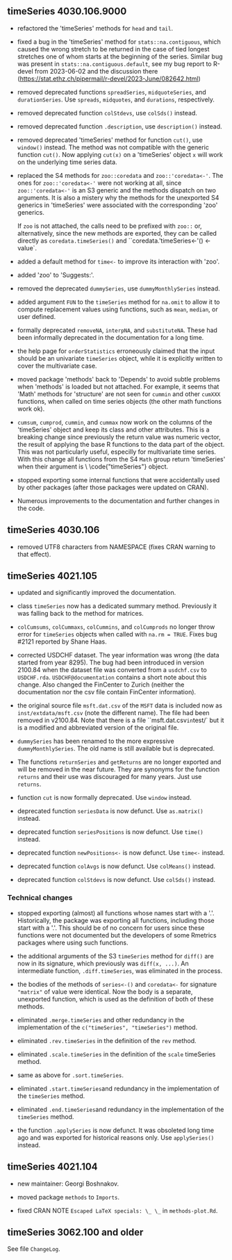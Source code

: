 ## timeSeries 4030.106.9000

- refactored the 'timeSeries' methods for `head` and `tail`.

- fixed a bug in the 'timeSeries' method for `stats::na.contiguous`, which
  caused the wrong stretch to be returned in the case of tied longest stretches
  one of whom starts at the beginning of the series. Similar bug was present in
  `stats::na.contiguous.default`, see my bug report to R-devel from 2023-06-02
  and the discussion there
  (https://stat.ethz.ch/pipermail/r-devel/2023-June/082642.html)

- removed deprecated functions `spreadSeries`, `midquoteSeries`, and
  `durationSeries`.  Use `spreads`, `midquotes`, and `durations`, respectively.

- removed deprecated function `colStdevs`, use `colSds()` instead.

- removed deprecated function `.description`, use `description()` instead.

- removed deprecated 'timeSeries' method for function `cut()`, use `window()`
  instead. The method was not compatible with the generic function `cut()`. Now
  applying `cut(x)` on a 'timeSeries' object `x` will work on the underlying
  time series data.

- replaced the S4 methods for `zoo::coredata` and `zoo::'coredata<-'`. The ones
  for `zoo::'coredata<-'` were not working at all, since `zoo::'coredata<-'` is
  an S3 generic and the methods dispatch on two arguments. It is also a mistery
  why the methods for the unexported S4 generics in 'timeSeries' were associated
  with the corresponding 'zoo' generics.

  If `zoo` is not attached, the calls need to be prefixed with `zoo::` or,
  alternatively, since the new methods are exported, they can be called directly
  as `coredata.timeSeries()` and ``coredata.'timeSeries<-'() <- value`.

- added a default method for `time<-` to improve its interaction with 'zoo'.

- added 'zoo' to 'Suggests:'.

- removed the deprecated `dummySeries`, use `dummyMonthlySeries` instead.

- added argument `FUN` to the `timeSeries` method for `na.omit` to allow it to
  compute replacement values using functions, such as `mean`, `median`, or user
  defined.

- formally deprecated `removeNA`, `interpNA`, and `substituteNA`. These had been
  informally deprecated in the documentation for a long time.

- the help page for `orderStatistics` erroneously claimed that the input should
  be an univariate `timeSeries` object, while it is explicitly written to cover
  the multivariate case.

- moved package 'methods' back to 'Depends' to avoid subtle problems when
  'methods' is loaded but not attached. For example, it seems that 'Math'
  methods for 'structure' are not seen for `cummin` and other `cumXXX`
  functions, when called on time series objects (the other math functions work
  ok).

- `cumsum`, `cumprod`, `cummin`, and `cummax` now work on the columns of the
  'timeSeries' object and keep its class and other attributes. This is a
  breaking change since previously the return value was numeric vector, the
  result of applying the base R functions to the data part of the object. This
  was not particularly useful, especilly for multivariate time series.  With
  this change all functions from the S4 `Math` group return 'timeSeries' when
  their argument is \ \code{"timeSeries"} object.

- stopped exporting some internal functions that were accidentally used by other
  packages (after those packages were updated on CRAN).

- Numerous improvements to the documentation and further changes in the code.


## timeSeries 4030.106

- removed UTF8 characters from NAMESPACE (fixes CRAN warning to that effect).


## timeSeries 4021.105

- updated and significantly improved the documentation.

- class `timeSeries` now has a dedicated summary method. Previously it was
  falling back to the method for matrices.

- `colCumsums`, `colCummaxs`, `colCummins`, and `colCumprods` no longer throw
  error for `timeSeries` objects when called with `na.rm = TRUE`. Fixes bug
  #2121 reported by Shane Haas.

- corrected USDCHF dataset. The year information was wrong (the data started
  from year 8295). The bug had been introduced in version 2100.84 when the
  dataset file was converted from a `usdchf.csv` to
  `USDCHF.rda`. `USDCHF@documentation` contains a short note about this change.
  Also changed the FinCenter to Zurich (neither the documentation nor the csv
  file contain FinCenter information).

- the original source file `msft.dat.csv` of the `MSFT` data is included now as
  `inst/extdata/msft.csv` (note the different name). The file had been removed
  in v2100.84. Note that there is a file ``msft.dat.csv` in `test/` but it is a
  modified and abbreviated version of the original file.

- `dummySeries` has been renamed to the more expressive `dummyMonthlySeries`.
  The old name is still available but is deprecated.

- The functions `returnSeries` and `getReturns` are no longer exported and will
  be removed in the near future. They are synonyms for the function `returns`
  and their use was discouraged for many years. Just use `returns`.

- function `cut` is now formally deprecated. Use `window` instead.

- deprecated function `seriesData` is now defunct. Use `as.matrix()` instead.

- deprecated function `seriesPositions` is now defunct. Use `time()` instead.

- deprecated function `newPositions<-` is now defunct. Use `time<-` instead.

- deprecated function `colAvgs` is now defunct. Use `colMeans()` instead.

- deprecated function `colStdevs` is now defunct. Use `colSds()` instead.


### Technical changes

- stopped exporting (almost) all functions whose names start with a
  '.'. Historically, the package was exporting all functions, including those
  start with a '.'. This should be of no concern for users since these functions
  were not documented but the developers of some Rmetrics packages where using
  such functions.

- the additional arguments of the S3 `timeSeries` method for `diff()` are now in
  its signature, which previously was `diff(x, ...)`.  An intermediate function,
  `.diff.timeSeries`, was eliminated in the process.

- the bodies of the methods of `series<-()` and `coredata<-` for signature
  `"matrix"` of value were identical. Now the body is a separate, unexported
  function, which is used as the definition of both of these methods.

- eliminated `.merge.timeSeries` and other redundancy in the implementation of
  the `c("timeSeries", "timeSeries")` method.

- eliminated `.rev.timeSeries` in the definition of the `rev` method.

- eliminated `.scale.timeSeries` in the definition of the `scale` timeSeries
  method.

- same as above for `.sort.timeSeries`.

- eliminated `.start.timeSeries`and redundancy in the implementation of the
  `timeSeries` method.

- eliminated `.end.timeSeries`and redundancy in the implementation of the
  `timeSeries` method.

- the function `.applySeries` is now defunct. It was obsoleted long time ago and
  was exported for historical reasons only. Use `applySeries()` instead.


## timeSeries 4021.104

- new maintainer: Georgi Boshnakov.

- moved package `methods` to `Imports`.

- fixed CRAN NOTE `Escaped LaTeX specials: \_ \_` in `methods-plot.Rd`.


## timeSeries 3062.100 and older

  See file `ChangeLog`.
